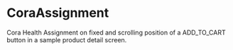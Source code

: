 # CoraAssignment
Cora Health Assignment on fixed and scrolling position of a ADD_TO_CART button in a sample product detail screen.
